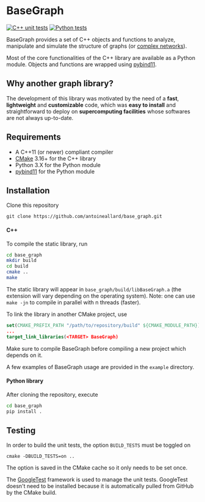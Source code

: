 # BaseGraph

[![C++ unit tests](https://github.com/antoineallard/base_graph/actions/workflows/cpp_unit_tests.yml/badge.svg)](https://github.com/antoineallard/base_graph/actions/workflows/cpp_unit_tests.yml)
[![Python tests](https://github.com/antoineallard/base_graph/actions/workflows/compare_networkx.yml/badge.svg)](https://github.com/antoineallard/base_graph/actions/workflows/compare_networkx.yml)

BaseGraph provides a set of C++ objects and functions to analyze, manipulate and simulate the structure of graphs (or [complex networks]).

Most of the core functionalities of the C++ library are available as a Python module. Objects and functions are wrapped using [pybind11].

## Why another graph library?

The development of this library was motivated by the need of a __fast__, __lightweight__ and __customizable__ code, which was __easy to install__ and straightforward to deploy on __supercomputing facilities__ whose softwares are not always up-to-date.

## Requirements

  * A C++11 (or newer) compliant compiler
  * [CMake] 3.16+ for the C++ library
  * Python 3.X for the Python module
  * [pybind11] for the Python module


## Installation
Clone this repository
```
git clone https://github.com/antoineallard/base_graph.git
```

#### C++
To compile the static library, run
```sh
cd base_graph
mkdir build
cd build
cmake ..
make
```
The static library will appear in `base_graph/build/libBaseGraph.a` (the extension will vary depending on the operating system). Note: one can use `make -jn` to compile in parallel with n threads (faster).

To link the library in another CMake project, use
```cmake
set(CMAKE_PREFIX_PATH "/path/to/repository/build" ${CMAKE_MODULE_PATH})
...
target_link_libraries(<TARGET> BaseGraph)
```
Make sure to compile BaseGraph before compiling a new project which depends on it.

A few examples of BaseGraph usage are provided in the ``example`` directory.

#### Python library
After cloning the repository, execute
```sh
cd base_graph
pip install .
```

## Testing
In order to build the unit tests, the option `BUILD_TESTS` must be toggled on
```
cmake -DBUILD_TESTS=on ..
```
The option is saved in the CMake cache so it only needs to be set once.

The [GoogleTest] framework is used to manage the unit tests. GoogleTest doesn't need to be installed because it is automatically pulled from GitHub by the CMake build.

[Boost]:            https://www.boost.org
[CMake]:            https://cmake.org
[complex networks]: https://en.wikipedia.org/wiki/Complex_network
[Eigen]:            http://eigen.tuxfamily.org
[graph-tool]:       https://graph-tool.skewed.de/
[igraph]:           https://igraph.org/
[NetworkX]:         https://networkx.github.io/
[pybind11]:         https://github.com/pybind/pybind11
[Spectra]:          https://spectralib.org/
[STL]:              https://en.cppreference.com/w
[GoogleTest]:      https://github.com/google/googletest
